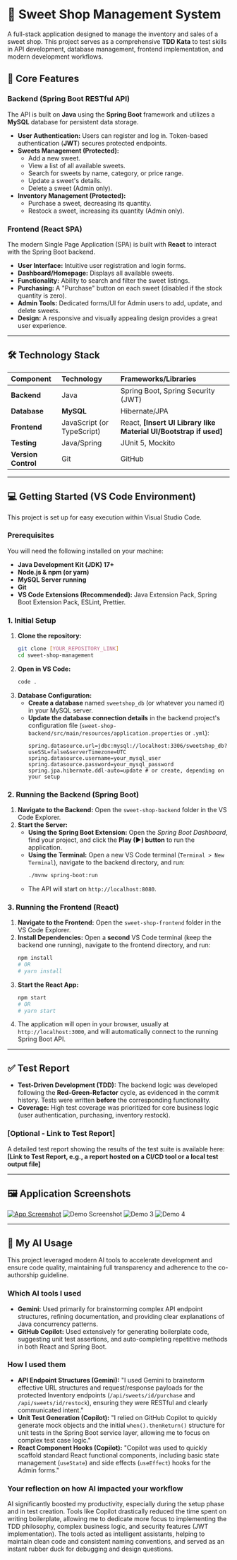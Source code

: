 # 🍬 Sweet Shop Management System

A full-stack application designed to manage the inventory and sales of a sweet shop. This project serves as a comprehensive **TDD Kata** to test skills in API development, database management, frontend implementation, and modern development workflows.

## 🚀 Core Features

### Backend (Spring Boot RESTful API)

The API is built on **Java** using the **Spring Boot** framework and utilizes a **MySQL** database for persistent data storage.

* **User Authentication:** Users can register and log in. Token-based authentication (**JWT**) secures protected endpoints.
* **Sweets Management (Protected):**
    * Add a new sweet.
    * View a list of all available sweets.
    * Search for sweets by name, category, or price range.
    * Update a sweet's details.
    * Delete a sweet (Admin only).
* **Inventory Management (Protected):**
    * Purchase a sweet, decreasing its quantity.
    * Restock a sweet, increasing its quantity (Admin only).

### Frontend (React SPA)

The modern Single Page Application (SPA) is built with **React** to interact with the Spring Boot backend.

* **User Interface:** Intuitive user registration and login forms.
* **Dashboard/Homepage:** Displays all available sweets.
* **Functionality:** Ability to search and filter the sweet listings.
* **Purchasing:** A "Purchase" button on each sweet (disabled if the stock quantity is zero).
* **Admin Tools:** Dedicated forms/UI for Admin users to add, update, and delete sweets.
* **Design:** A responsive and visually appealing design provides a great user experience.

***

## 🛠️ Technology Stack

| Component | Technology | Frameworks/Libraries |
| :--- | :--- | :--- |
| **Backend** | Java | Spring Boot, Spring Security (JWT) |
| **Database** | **MySQL** | Hibernate/JPA |
| **Frontend** | JavaScript (or TypeScript) | React, **[Insert UI Library like Material UI/Bootstrap if used]** |
| **Testing** | Java/Spring | JUnit 5, Mockito |
| **Version Control** | Git | GitHub |

***

## 💻 Getting Started (VS Code Environment)

This project is set up for easy execution within Visual Studio Code.

### Prerequisites

You will need the following installed on your machine:

* **Java Development Kit (JDK) 17+**
* **Node.js & npm (or yarn)**
* **MySQL Server running**
* **Git**
* **VS Code Extensions (Recommended):** Java Extension Pack, Spring Boot Extension Pack, ESLint, Prettier.

### 1. Initial Setup

1.  **Clone the repository:**
    ```bash
    git clone [YOUR_REPOSITORY_LINK]
    cd sweet-shop-management
    ```
2.  **Open in VS Code:**
    ```bash
    code .
    ```
3.  **Database Configuration:**
    * **Create a database** named `sweetshop_db` (or whatever you named it) in your MySQL server.
    * **Update the database connection details** in the backend project's configuration file (`sweet-shop-backend/src/main/resources/application.properties` or `.yml`):
        ```properties
        spring.datasource.url=jdbc:mysql://localhost:3306/sweetshop_db?useSSL=false&serverTimezone=UTC
        spring.datasource.username=your_mysql_user
        spring.datasource.password=your_mysql_password
        spring.jpa.hibernate.ddl-auto=update # or create, depending on your setup
        ```

### 2. Running the Backend (Spring Boot)

1.  **Navigate to the Backend:** Open the `sweet-shop-backend` folder in the VS Code Explorer.
2.  **Start the Server:**
    * **Using the Spring Boot Extension:** Open the *Spring Boot Dashboard*, find your project, and click the **Play (▶) button** to run the application.
    * **Using the Terminal:** Open a new VS Code terminal (`Terminal > New Terminal`), navigate to the backend directory, and run:
        ```bash
        ./mvnw spring-boot:run
        ```
    * The API will start on `http://localhost:8080`.

### 3. Running the Frontend (React)

1.  **Navigate to the Frontend:** Open the `sweet-shop-frontend` folder in the VS Code Explorer.
2.  **Install Dependencies:** Open a **second** VS Code terminal (keep the backend one running), navigate to the frontend directory, and run:
    ```bash
    npm install 
    # OR 
    # yarn install
    ```
3.  **Start the React App:**
    ```bash
    npm start 
    # OR 
    # yarn start
    ```
4.  The application will open in your browser, usually at `http://localhost:3000`, and will automatically connect to the running Spring Boot API.

***

## ✅ Test Report

* **Test-Driven Development (TDD):** The backend logic was developed following the **Red-Green-Refactor** cycle, as evidenced in the commit history. Tests were written **before** the corresponding functionality.
* **Coverage:** High test coverage was prioritized for core business logic (user authentication, purchasing, inventory restock).

### **[Optional - Link to Test Report]**

A detailed test report showing the results of the test suite is available here: **[Link to Test Report, e.g., a report hosted on a CI/CD tool or a local test output file]**

***

## 🖼️ Application Screenshots

 [![App Screenshot](https://github.com/BhartiGangwar/sweet-shop-incubyte/blob/main/Screenshots/demo_1.jpg?raw=true)](https://github.com/BhartiGangwar/sweet-shop-incubyte/blob/main/Screenshots/demo_1.jpg?raw=true)
![Demo Screenshot](https://github.com/BhartiGangwar/sweet-shop-incubyte/blob/main/Screenshots/demo_2.jpg?raw=true)
![Demo 3](https://github.com/BhartiGangwar/sweet-shop-incubyte/blob/main/Screenshots/demo_3.jpg?raw=true)
![Demo 4](https://github.com/BhartiGangwar/sweet-shop-incubyte/blob/main/Screenshots/demo_4.jpg?raw=true)
    

***

## 🤖 My AI Usage

This project leveraged modern AI tools to accelerate development and ensure code quality, maintaining full transparency and adherence to the co-authorship guideline.

### Which AI tools I used

* **Gemini:** Used primarily for brainstorming complex API endpoint structures, refining documentation, and providing clear explanations of Java concurrency patterns.
* **GitHub Copilot:** Used extensively for generating boilerplate code, suggesting unit test assertions, and auto-completing repetitive methods in both React and Spring Boot.

### How I used them

* **API Endpoint Structures (Gemini):** "I used Gemini to brainstorm effective URL structures and request/response payloads for the protected Inventory endpoints (`/api/sweets/id/purchase` and `/api/sweets/id/restock`), ensuring they were RESTful and clearly communicated intent."
* **Unit Test Generation (Copilot):** "I relied on GitHub Copilot to quickly generate mock objects and the initial `when().thenReturn()` structure for unit tests in the Spring Boot service layer, allowing me to focus on complex test case logic."
* **React Component Hooks (Copilot):** "Copilot was used to quickly scaffold standard React functional components, including basic state management (`useState`) and side effects (`useEffect`) hooks for the Admin forms."

### Your reflection on how AI impacted your workflow

AI significantly boosted my productivity, especially during the setup phase and in test creation. Tools like Copilot drastically reduced the time spent on writing boilerplate, allowing me to dedicate more focus to implementing the TDD philosophy, complex business logic, and security features (JWT implementation). The tools acted as intelligent assistants, helping to maintain clean code and consistent naming conventions, and served as an instant rubber duck for debugging and design questions.

